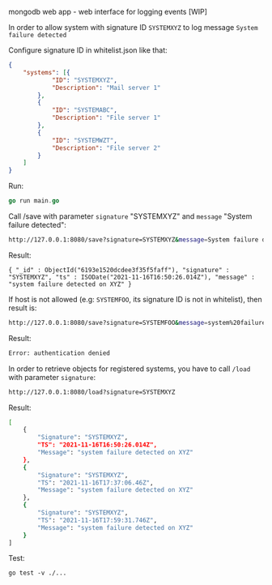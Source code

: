mongodb web app - web interface for logging events [WIP]

In order to allow system with signature ID ```SYSTEMXYZ``` to log message ```System failure detected```

Configure signature ID in whitelist.json like that:

```json
{
    "systems": [{
            "ID": "SYSTEMXYZ",
            "Description": "Mail server 1"
        },
        {
            "ID": "SYSTEMABC",
            "Description": "File server 1"
        },
        {
            "ID": "SYSTEMWZT",
            "Description": "File server 2"
        }
    ]
}
```


Run:
```go
go run main.go
```

Call /save with parameter ```signature``` "SYSTEMXYZ" and ```message``` "System failure detected":

```bash
http://127.0.0.1:8080/save?signature=SYSTEMXYZ&message=System failure detected
```

Result:
```mongo
{ "_id" : ObjectId("6193e1520dcdee3f35f5faff"), "signature" : "SYSTEMXYZ", "ts" : ISODate("2021-11-16T16:50:26.014Z"), "message" : "system failure detected on XYZ" }

```

If host is not allowed (e.g: ```SYSTEMFOO```, its signature ID is not in whitelist), then result is:

```bash
http://127.0.0.1:8080/save?signature=SYSTEMFOO&message=system%20failure%20detected%20on%20XYZ

```
Result:
```bash
Error: authentication denied
```

In order to retrieve objects for registered systems, you have to call ```/load```  with parameter ```signature```:
```bash
http://127.0.0.1:8080/load?signature=SYSTEMXYZ
```

Result:
```bash
[
    {
        "Signature": "SYSTEMXYZ",
        "TS": "2021-11-16T16:50:26.014Z",
        "Message": "system failure detected on XYZ"
    },
    {
        "Signature": "SYSTEMXYZ",
        "TS": "2021-11-16T17:37:06.46Z",
        "Message": "system failure detected on XYZ"
    },
    {
        "Signature": "SYSTEMXYZ",
        "TS": "2021-11-16T17:59:31.746Z",
        "Message": "system failure detected on XYZ"
    }
]
```

Test:
```golang
go test -v ./...
```
